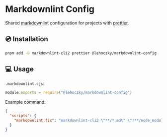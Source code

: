 # Markdownlint Config

Shared [markdownlint](https://github.com/DavidAnson/markdownlint) configuration for projects with [prettier](https://prettier.io/).

## 💿 Installation

```sh
pnpm add -D markdownlint-cli2 prettier @lehoczky/markdownlint-config
```

## 💻 Usage

`.markdownlint.cjs`:

```js
module.exports = require("@lehoczky/markdownlint-config")
```

Example command:

```json
{
  "scripts": {
    "markdownlint:fix": "markdownlint-cli2 \"**/*.md\" \"!**/node_modules\""
  }
}
```
